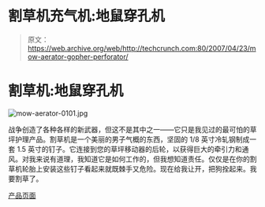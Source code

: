 # 割草机充气机:地鼠穿孔机

> 原文：<https://web.archive.org/web/http://techcrunch.com:80/2007/04/23/mow-aerator-gopher-perforator/>

# 割草机:地鼠穿孔机

![mow-aerator-0101.jpg](img/1616e8feb1550b1e4b226ff965e786c3.png)

战争创造了各种各样的新武器，但这不是其中之一——它只是我见过的最可怕的草坪护理产品。割草机是一个美丽的男子气概的东西，坚固的 1/8 英寸冷轧钢制成一套 1.5 英寸的钉子。它连接到您的草坪移动器的后轮，以获得巨大的牵引力和通风。对我来说有道理，我知道它是如何工作的，但我想知道责任。仅仅是在你的割草机轮胎上安装这些钉子看起来就既棘手又危险。现在给我让开，把狗拴起来。我要割草了。

[产品页面](https://web.archive.org/web/20230322164156/http://www.gailcoinnovations.com/)